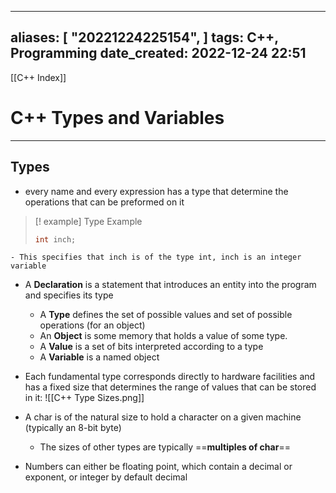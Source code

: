 
---
aliases: [ "20221224225154",  ]
tags: C++, Programming
date_created: 2022-12-24 22:51
---
[[C++ Index]]
# C++ Types and Variables
---
## Types
- every name and every expression has a type that determine the operations that can be preformed on it
>[! example] Type Example
>```cpp
>int inch;
>```
	- This specifies that inch is of the type int, inch is an integer variable
- A **Declaration** is a statement that introduces an entity into the program and specifies its type
	- A **Type** defines the set of possible values and set of possible operations (for an object)
	- An **Object** is some memory that holds a value of some type.
	- A **Value** is a set of bits interpreted according to a type
	- A **Variable** is a named object

- Each fundamental type corresponds directly to hardware facilities and has a fixed size that determines the range of values that can be stored in it:
![[C++ Type Sizes.png]]

- A char is of the natural size to hold a character on a given machine (typically an 8-bit byte)
	- The sizes of other types are typically ==**multiples of char**==
- Numbers can either be floating point, which contain a decimal or exponent, or integer by default decimal
